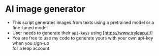 # AI image generator

* This script generates images from texts using a pretrained model or a fine-tuned model <br>
* User needs to generate their ```api-keys``` using [https://www.tryleap.ai/] <br>
* You are free to use my code to generate yours with your own api-key when you sign-up <br>
for a leap account.

